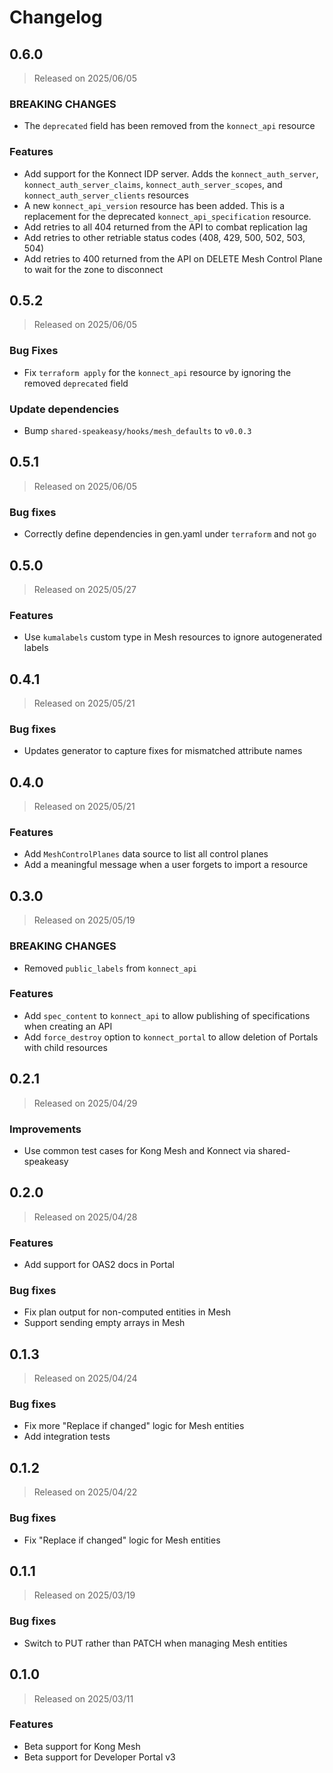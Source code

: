 # Changelog

## 0.6.0
> Released on 2025/06/05

### BREAKING CHANGES
* The `deprecated` field has been removed from the `konnect_api` resource

### Features
* Add support for the Konnect IDP server. Adds the `konnect_auth_server`, `konnect_auth_server_claims`, `konnect_auth_server_scopes`, and `konnect_auth_server_clients` resources
* A new `konnect_api_version` resource has been added. This is a replacement for the deprecated `konnect_api_specification` resource.
* Add retries to all 404 returned from the API to combat replication lag
* Add retries to other retriable status codes (408, 429, 500, 502, 503, 504)
* Add retries to 400 returned from the API on DELETE Mesh Control Plane to wait for the zone to disconnect

## 0.5.2

> Released on 2025/06/05

### Bug Fixes
* Fix `terraform apply` for the `konnect_api` resource by ignoring the removed `deprecated` field

### Update dependencies
* Bump `shared-speakeasy/hooks/mesh_defaults` to `v0.0.3`

## 0.5.1
> Released on 2025/06/05

### Bug fixes

* Correctly define dependencies in gen.yaml under `terraform` and not `go`

## 0.5.0
> Released on 2025/05/27

### Features
* Use `kumalabels` custom type in Mesh resources to ignore autogenerated labels

## 0.4.1
> Released on 2025/05/21

### Bug fixes

* Updates generator to capture fixes for mismatched attribute names
 
## 0.4.0
> Released on 2025/05/21

### Features
* Add `MeshControlPlanes` data source to list all control planes
* Add a meaningful message when a user forgets to import a resource

## 0.3.0
> Released on 2025/05/19

### BREAKING CHANGES

* Removed `public_labels` from `konnect_api`

### Features

* Add `spec_content` to `konnect_api` to allow publishing of specifications when creating an API
* Add `force_destroy` option to `konnect_portal` to allow deletion of Portals with child resources


## 0.2.1
> Released on 2025/04/29

### Improvements

* Use common test cases for Kong Mesh and Konnect via shared-speakeasy

## 0.2.0
> Released on 2025/04/28

### Features

* Add support for OAS2 docs in Portal

### Bug fixes

* Fix plan output for non-computed entities in Mesh
* Support sending empty arrays in Mesh

## 0.1.3
> Released on 2025/04/24

### Bug fixes

* Fix more "Replace if changed" logic for Mesh entities
* Add integration tests

## 0.1.2
> Released on 2025/04/22

### Bug fixes

* Fix "Replace if changed" logic for Mesh entities

## 0.1.1
> Released on 2025/03/19

### Bug fixes

* Switch to PUT rather than PATCH when managing Mesh entities

## 0.1.0
> Released on 2025/03/11

### Features

* Beta support for Kong Mesh
* Beta support for Developer Portal v3

